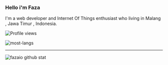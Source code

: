 ### Hello i'm Faza
I'm a web developer and Internet Of Things enthusiast who living in Malang , Jawa Timur , Indonesia.

![Profile views](https://gpvc.arturio.dev/fazaio)

![most-langs](https://github-readme-stats.vercel.app/api/top-langs/?username=fazaio&langs_count=9&hide=html,tsql&layout=compact)

---
![fazaio github stat](https://github-readme-stats.vercel.app/api?username=fazaio&show_icons=true&hide_border=true)
